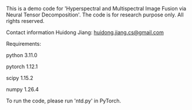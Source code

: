 This is a demo code for 'Hyperspectral and Multispectral Image Fusion via Neural Tensor Decomposition'. The code is for research purpose only. All rights reserved. 

Contact information 
Huidong Jiang: huidong.jiang.cs@gmail.com

Requirements: 

python 3.11.0

pytorch 1.12.1

scipy 1.15.2

numpy 1.26.4


To run the code, please run 'ntd.py' in PyTorch. 
